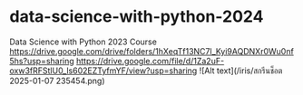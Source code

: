 # data-science-with-python-2024
Data Science with Python 2023 Course
https://drive.google.com/drive/folders/1hXeqTf13NC7l_Kyi9AQDNXr0Wu0nf5hs?usp=sharing
https://drive.google.com/file/d/1Za2uF-oxw3fRFStlU0_ls602EZTyfmYF/view?usp=sharing
![Alt text](/iris/สกรีนช็อต 2025-01-07 235454.png)
